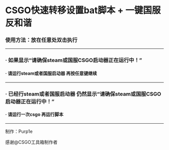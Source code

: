 # CSGO快速转移设置bat脚本 + 一键国服反和谐

### 使用方法：放在任意处双击执行
--------------------------------------------------------------------------------------------
### · 如果显示“请确保steam或国服CSGO启动器正在运行中！”
#### · 请运行steam或者国服启动器 再按任意键继续
--------------------------------------------------------------------------------------------
### · 已经行steam或者国服启动器  仍然显示“请确保steam或国服CSGO启动器正在运行中！”
#### · 请运行一次csgo 再运行脚本
--------------------------------------------------------------------------------------------
制作：Purp1e

感谢@CSGO工具箱制作者
